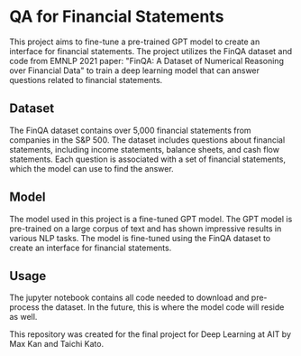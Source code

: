 # QA for Financial Statements
This project aims to fine-tune a pre-trained GPT model to create an interface for financial statements. The project utilizes the FinQA dataset and code from EMNLP 2021 paper: "FinQA: A Dataset of Numerical Reasoning over Financial Data" to train a deep learning model that can answer questions related to financial statements.

## Dataset
The FinQA dataset contains over 5,000 financial statements from companies in the S&P 500. The dataset includes questions about financial statements, including income statements, balance sheets, and cash flow statements. Each question is associated with a set of financial statements, which the model can use to find the answer.

## Model
The model used in this project is a fine-tuned GPT model. The GPT model is pre-trained on a large corpus of text and has shown impressive results in various NLP tasks. The model is fine-tuned using the FinQA dataset to create an interface for financial statements.

## Usage
The jupyter notebook contains all code needed to download and pre-process the dataset. In the future, this is where the model code will reside as well.


This repository was created for the final project for Deep Learning at AIT by Max Kan and Taichi Kato.

